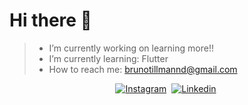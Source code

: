 # Hi there 👋


> - I’m currently working on learning more!!
> - I’m currently learning: Flutter 
> - How to reach me: brunotillmannd@gmail.com


<center>


[![Instagram](https://img.shields.io/badge/-Instagram-ff0000?style=flat&logo=instagram&logoColor=white)](https://www.instagram.com/brono_td/)&nbsp;
[![Linkedin](https://img.shields.io/badge/-Linkedin-blue?style=flat&logo=linkedin&logoColor=white)](https://www.linkedin.com/in/bruno-tillmann-b43053215/)&nbsp;

</center>
